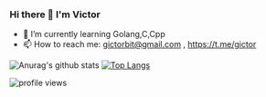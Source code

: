 ### Hi there 👋 I'm Victor
- 🌱 I’m currently learning Golang,C,Cpp
- 📫 How to reach me: gictorbit@gmail.com , https://t.me/gictor

![Anurag's github stats](https://github-readme-stats.vercel.app/api?username=gictorbit&theme=gotham&show_icons=true) [![Top Langs](https://github-readme-stats.vercel.app/api/top-langs/?username=Gictorbit&layout=compact&exclude_repo=Gictorbit.github.io&theme=gotham)](https://github.com/Gictorbit/github-readme-stats)

![profile views](https://komarev.com/ghpvc/?username=Gictorbit&color=269077)

<!--
**Gictorbit/Gictorbit** is a ✨ _special_ ✨ repository because its `README.md` (this file) appears on your GitHub profile.

Here are some ideas to get you started:

- 🔭 I’m currently working on ...

- 👯 I’m looking to collaborate on ...
- 🤔 I’m looking for help with ...
- 💬 Ask me about ...

- 😄 Pronouns: ...
- ⚡ Fun fact: ...
-->
